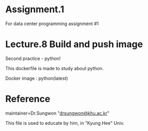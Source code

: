 # Assignment.1
For data center programming assignment #1

# Lecture.8 Build and push image
Second practice - python!

This dockerfile is made to study about python.

Docker image : python(latest)

# Reference
maintainer=Dr.Sungwon "drsungwon@khu.ac.kr"

This file is used to educate by him, in "Kyung Hee" Univ.
